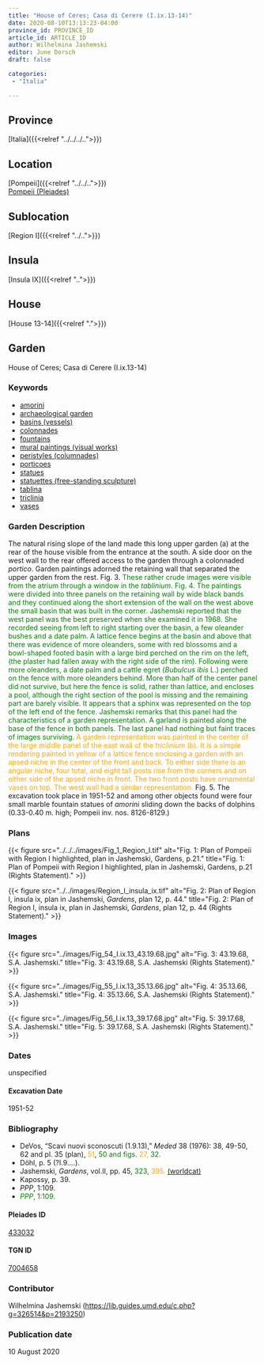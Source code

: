 ```yaml
---
title: "House of Ceres; Casa di Cerere (I.ix.13-14)"
date: 2020-08-10T13:13:23-04:00
province_id: PROVINCE_ID
article_id: ARTICLE_ID
author: Wilhelmina Jashemski
editor: June Dorsch
draft: false

categories:
 - "Italia"

---
```


## Province

[Italia]({{<relref "../../../..">}})

## Location

[Pompeii]({{<relref "../../..">}}) \
[Pompeii (Pleiades)](https://pleiades.stoa.org/places/433032)

## Sublocation

[Region I]({{<relref "../..">}})

<!--### Sublocation Description-->

<!-- DESCRIPTION -->

## Insula

[Insula IX]({{<relref "..">}})

## House

[House 13-14]({{<relref ".">}})

## Garden

House of Ceres; Casa di Cerere (I.ix.13-14)

### Keywords

- [amorini](#)
- [archaeological garden](#)
- [basins (vessels)](http://vocab.getty.edu/page/aat/300045614)
- [colonnades](http://vocab.getty.edu/page/aat/300002613)
- [fountains](http://vocab.getty.edu/page/aat/300006179)
- [mural paintings (visual works)](http://vocab.getty.edu/page/aat/300033644)
- [peristyles (columnades)](http://vocab.getty.edu/page/aat/300004029)
- [porticoes](http://vocab.getty.edu/page/aat/300004145)
- [statues](http://vocab.getty.edu/page/aat/300047600)
- [statuettes (free-standing sculpture)](http://vocab.getty.edu/page/aat/300312262)
- [tablina](http://vocab.getty.edu/page/aat/300004180)
- [triclinia](http://vocab.getty.edu/page/aat/300004359)
- [vases](http://vocab.getty.edu/page/aat/300132254)

### Garden Description

The natural rising slope of the land made this long upper garden (a) at the rear of the house visible from the entrance at the south. A side door on the west wall to the rear offered access to the garden through a colonnaded *portico*. Garden paintings adorned the retaining wall that separated the upper garden from the rest. Fig. 3. <span style="color:green">These rather crude images were visible from the atrium through a window in the *tablinium*. Fig. 4. The paintings were divided into three panels on the retaining wall by wide black bands and they continued along the short extension of the wall on the west above the small basin that was built in the corner. Jashemski reported that the west panel was the best preserved when she examined it in 1968. She recorded seeing from left to right starting over the basin, a few oleander bushes and a date palm. A lattice fence begins at the basin and above that there was evidence of more oleanders, some with red blossoms and a bowl-shaped footed basin with a large bird perched on the rim on the left, (the plaster had fallen away with the right side of the rim). Following were more oleanders, a date palm and a cattle egret (*Bubulcus ibis* L.) perched on the fence with more oleanders behind. More than half of the center panel did not survive, but here the fence is solid, rather than lattice, and encloses a pool, although the right section of the pool is missing and the remaining part are barely visible. It appears that a sphinx was represented on the top of the left end of the fence. Jashemski remarks that this panel had the characteristics of a garden representation. A garland is painted along the base of the fence in both panels. The last panel had nothing but faint traces of images surviving.</span> <span style="color:orange">A garden representation was painted in the center of the large middle panel of the east wall of the *triclinium* (b). It is a simple rendering painted in yellow of a lattice fence enclosing a garden with an apsed niche in the center of the front and back. To either side there is an angular niche, four total, and eight tall posts rise from the corners and on either side of the apsed niche in front. The two front posts have ornamental vases on top. The west wall had a similar representation.</span> Fig. 5. The excavation took place in 1951-52 and among other objects found were four small marble fountain statues of *amorini* sliding down the backs of dolphins (0.33-0.40 m. high; Pompeii inv. nos. 8126-8129.)

<!--### Maps-->

<!--
OLD WAY (DO NOT USE)
![alt_text](../../images/image_name.ext)
*CAPTION*

NEW WAY ↓↓↓↓
{{< figure src="../../images/image_name.ext" alt="ALT_TEXT" title="CAPTION" >}}
-->

### Plans

{{< figure src="../../../images/Fig_1_Region_I.tif" alt="Fig. 1: Plan of Pompeii with Region I highlighted, plan in Jashemski, Gardens, p.21." title="Fig. 1: Plan of Pompeii with Region I highlighted, plan in Jashemski, Gardens, p.21 (Rights Statement)." >}}

{{< figure src="../../images/Region_I_insula_ix.tif" alt="Fig. 2: Plan of Region I, insula ix, plan in Jashemski, *Gardens*, plan 12, p. 44." title="Fig. 2: Plan of Region I, insula ix, plan in Jashemski, *Gardens*, plan 12, p. 44 (Rights Statement)." >}}

### Images

{{< figure src="../images/Fig_54_I.ix.13_43.19.68.jpg" alt="Fig. 3: 43.19.68, S.A. Jashemski." title="Fig. 3: 43.19.68, S.A. Jashemski (Rights Statement)." >}}

{{< figure src="../images/Fig_55_I.ix.13_35.13.66.jpg" alt="Fig. 4: 35.13.66, S.A. Jashemski." title="Fig. 4: 35.13.66, S.A. Jashemski (Rights Statement)." >}}

{{< figure src="../images/Fig_56_I.ix.13_39.17.68.jpg" alt="Fig. 5: 39.17.68, S.A. Jashemski." title="Fig. 5: 39.17.68, S.A. Jashemski (Rights Statement)." >}}

### Dates

unspecified

#### Excavation Date

1951-52

### Bibliography

* DeVos, “Scavi nuovi sconoscuti (1.9.13),” *Meded* 38 (1976): 38, 49-50, 62 and pl. 35 (plan), <span style="color:orange">51</span>, <span style="color:green">50 and figs.</span> <span style="color:orange">27,</span> <span style="color:green">32.</span>
* Döhl, p. 5 (?I.9....).
* Jashemski, *Gardens*, vol.II, pp. 45, <span style="color:green">323,</span> <span style="color:orange">395.</span> [(worldcat)](http://www.worldcat.org/oclc/921816405)
* Kapossy, p. 39.
* *PPP*, 1:109.
* <span style="color:green">*PPP*, 1:109.</span>

<!--#### Periodo ID-->

<!-- [PERIODO_ID](https://pleiades.stoa.org/places/PLEIADES_ID) -->

#### Pleiades ID

[433032](https://pleiades.stoa.org/places/433032)

#### TGN ID

[7004658](http://vocab.getty.edu/page/tgn/7004658)

### Contributor

Wilhelmina Jashemski (https://lib.guides.umd.edu/c.php?g=326514&p=2193250)

### Publication date

10 August 2020

<!--### Related articles-->

<!-- Links to other related articles. Leave blank for now -->
